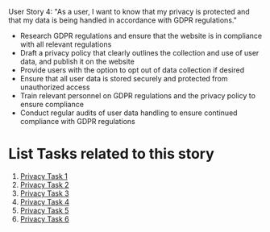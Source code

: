 User Story 4:
"As a user, I want to know that my privacy is protected and that my data is being handled in accordance with GDPR regulations."

* Research GDPR regulations and ensure that the website is in compliance with all relevant regulations
* Draft a privacy policy that clearly outlines the collection and use of user data, and publish it on the website
* Provide users with the option to opt out of data collection if desired
* Ensure that all user data is stored securely and protected from unauthorized access
* Train relevant personnel on GDPR regulations and the privacy policy to ensure compliance
* Conduct regular audits of user data handling to ensure continued compliance with GDPR regulations


# List Tasks related to this story
1. [Privacy Task 1](tasks/priv-1.md)
2. [Privacy Task 2](tasks/priv-2.md)
3. [Privacy Task 3](tasks/priv-3.md)
4. [Privacy Task 4](tasks/priv-4.md)
5. [Privacy Task 5](tasks/priv-5.md)
6. [Privacy Task 6](tasks/priv-6.md)